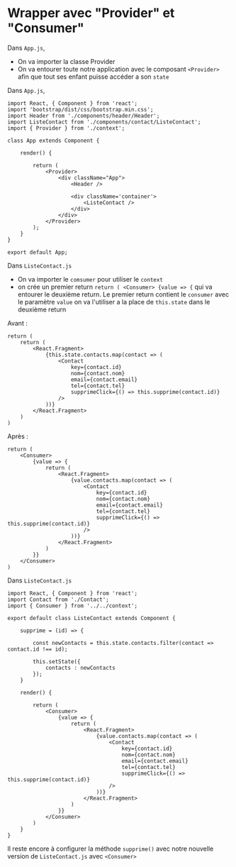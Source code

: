 # Wrapper avec "Provider" et "Consumer"

Dans `App.js`, 

- On va importer la classe Provider
- On va entourer toute notre application avec le composant `<Provider> ` afin que tout ses enfant puisse accéder a son `state`

Dans `App.js`,

    import React, { Component } from 'react';
    import 'bootstrap/dist/css/bootstrap.min.css';
    import Header from './components/header/Header';
    import ListeContact from './components/contact/ListeContact';
    import { Provider } from './context';

    class App extends Component {

        render() {

            return (
                <Provider>
                    <div className="App">
                        <Header />

                        <div className='container'>
                            <ListeContact />
                        </div>
                    </div>
                </Provider>
            ); 
        }
    }

    export default App;



Dans `ListeContact.js`

- On va importer le `comsumer` pour utiliser le `context`
- on crée un premier return `return ( <Consumer> {value => {` qui va entourer le deuxième return. Le premier return contient le `consumer` avec le paramètre `value` on va l'utiliser a la place de `this.state` dans le deuxième return

Avant : 

    return (
        return (
            <React.Fragment>
                {this.state.contacts.map(contact => (
                    <Contact 
                        key={contact.id}
                        nom={contact.nom}
                        email={contact.email}
                        tel={contact.tel}
                        supprimeClick={() => this.supprime(contact.id)}
                    />
                ))}
            </React.Fragment>
        )
    )

Après :

    return (
        <Consumer>
            {value => {
                return (
                    <React.Fragment>
                        {value.contacts.map(contact => (
                            <Contact 
                                key={contact.id}
                                nom={contact.nom}
                                email={contact.email}
                                tel={contact.tel}
                                supprimeClick={() => this.supprime(contact.id)}
                            />
                        ))}
                    </React.Fragment>
                )
            }}
        </Consumer>
    )


Dans `ListeContact.js`

    import React, { Component } from 'react';
    import Contact from './Contact';
    import { Consumer } from '../../context';

    export default class ListeContact extends Component {

        supprime = (id) => {

            const newContacts = this.state.contacts.filter(contact => contact.id !== id);

            this.setState({
                contacts : newContacts
            });
        }

        render() {

            return (
                <Consumer>
                    {value => {
                        return (
                            <React.Fragment>
                                {value.contacts.map(contact => (
                                    <Contact 
                                        key={contact.id}
                                        nom={contact.nom}
                                        email={contact.email}
                                        tel={contact.tel}
                                        supprimeClick={() => this.supprime(contact.id)}
                                    />
                                ))}
                            </React.Fragment>
                        )
                    }}
                </Consumer>
            )
        }
    }

Il reste encore à configurer la méthode `supprime()` avec notre nouvelle version de `ListeContact.js` avec `<Consumer>`
